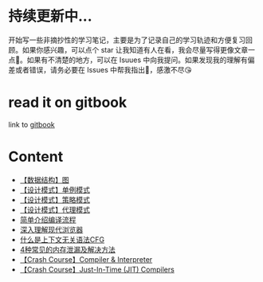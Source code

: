# 持续更新中...

开始写一些非摘抄性的学习笔记，主要是为了记录自己的学习轨迹和方便复习回顾。如果你感兴趣，可以点个 star 让我知道有人在看，我会尽量写得更像文章一点🐶。如果有不清楚的地方，可以在 Isuues 中向我提问。如果发现我的理解有偏差或者错误，请务必要在 Issues 中帮我指出🙏，感激不尽😘

# read it on gitbook

link to [gitbook](https://suki.gitbook.io/notes/)

# Content

* [【数据结构】图](./articles/graph_data_structure.md)
* [【设计模式】单例模式](./articles/design_pattern_singleton.md)
* [【设计模式】策略模式](./articles/design_pattern_strategy.md)
* [【设计模式】代理模式](./articles/design_pattern_proxy.md)
* [简单介绍编译流程](./articles/compilation_in_general.md)
* [深入理解现代浏览器](./articles/inside_look_browser.md)
* [什么是上下文无关语法CFG](./articles/context_free_grammar.md)
* [4种常见的内存泄漏及解决方法](./articles/4_common_memory_leak.md)
* [【Crash Course】Compiler & Interpreter](./articles/compiler_and_interpreter.md)
* [【Crash Course】Just-In-Time (JIT) Compilers](./articles/just_in_time_compiler.md)
